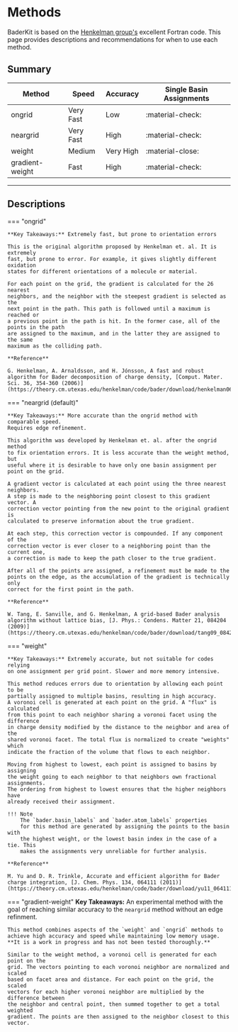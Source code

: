 # Methods

BaderKit is based on the [Henkelman group's](https://theory.cm.utexas.edu/henkelman/code/bader/) excellent Fortran code.
This page provides descriptions and recommendations for when to use each method.

## Summary

| Method        | Speed   | Accuracy | Single Basin Assignments |
|---------------|---------|----------|--------------------------|
|ongrid         |Very Fast|Low       |:material-check:          |
|neargrid       |Very Fast|High      |:material-check:          |
|weight         |Medium   |Very High |:material-close:          |
|gradient-weight|Fast     |High      |:material-check:          |

---

## Descriptions

=== "ongrid"
    
    **Key Takeaways:** Extremely fast, but prone to orientation errors
    
    This is the original algorithm proposed by Henkelman et. al. It is extremely
    fast, but prone to error. For example, it gives slightly different oxidation 
    states for different orientations of a molecule or material.
    
    For each point on the grid, the gradient is calculated for the 26 nearest 
    neighbors, and the neighbor with the steepest gradient is selected as the 
    next point in the path. This path is followed until a maximum is reached or
    a previous point in the path is hit. In the former case, all of the points in the path
    are assigned to the maximum, and in the latter they are assigned to the same
    maximum as the colliding path.
    
    **Reference**
    
    G. Henkelman, A. Arnaldsson, and H. Jónsson, A fast and robust algorithm for Bader decomposition of charge density, [Comput. Mater. Sci. 36, 354-360 (2006)](https://theory.cm.utexas.edu/henkelman/code/bader/download/henkelman06_354.pdf)
    
=== "neargrid (default)"

    **Key Takeaways:** More accurate than the ongrid method with comparable speed.
    Requires edge refinement.
    
    This algorithm was developed by Henkelman et. al. after the ongrid method
    to fix orientation errors. It is less accurate than the weight method, but 
    useful where it is desirable to have only one basin assignment per point on the grid.
    
    A gradient vector is calculated at each point using the three nearest neighbors. 
    A step is made to the neighboring point closest to this gradient vector. A
    correction vector pointing from the new point to the original gradient is
    calculated to preserve information about the true gradient.
    
    At each step, this correction vector is compounded. If any component of the 
    correction vector is ever closer to a neighboring point than the current one, 
    a correction is made to keep the path closer to the true gradient.
    
    After all of the points are assigned, a refinement must be made to the 
    points on the edge, as the accumulation of the gradient is technically only
    correct for the first point in the path.
    
    **Reference**
    
    W. Tang, E. Sanville, and G. Henkelman, A grid-based Bader analysis algorithm without lattice bias, [J. Phys.: Condens. Matter 21, 084204 (2009)](https://theory.cm.utexas.edu/henkelman/code/bader/download/tang09_084204.pdf)
    

=== "weight"
    
    **Key Takeaways:** Extremely accurate, but not suitable for codes relying
    on one assignment per grid point. Slower and more memory intensive.

    This method reduces errors due to orientation by allowing each point to be
    partially assigned to multiple basins, resulting in high accuracy.
    A voronoi cell is generated at each point on the grid. A "flux" is calculated 
    from this point to each neighbor sharing a voronoi facet using the difference 
    in charge density modified by the distance to the neighbor and area of the 
    shared voronoi facet. The total flux is normalized to create "weights" which
    indicate the fraction of the volume that flows to each neighbor.
    
    Moving from highest to lowest, each point is assigned to basins by assigning
    the weight going to each neighbor to that neighbors own fractional assignments.
    The ordering from highest to lowest ensures that the higher neighbors have
    already received their assignment.
    
    !!! Note
        The `bader.basin_labels` and `bader.atom_labels` properties 
        for this method are generated by assigning the points to the basin with 
        the highest weight, or the lowest basin index in the case of a tie. This
        makes the assignments very unreliable for further analysis.
    
    **Reference**
    
    M. Yu and D. R. Trinkle, Accurate and efficient algorithm for Bader charge integration, [J. Chem. Phys. 134, 064111 (2011)](https://theory.cm.utexas.edu/henkelman/code/bader/download/yu11_064111.pdf)   

=== "gradient-weight"
    **Key Takeaways:** An experimental method with the goal of reaching similar
    accuracy to the `neargrid` method without an edge refinment.
    
    This method combines aspects of the `weight` and `ongrid` methods to
    achieve high accuracy and speed while maintaining low memory usage.
    **It is a work in progress and has not been tested thoroughly.**
    
    Similar to the weight method, a voronoi cell is generated for each point on the
    grid. The vectors pointing to each voronoi neighbor are normalized and scaled
    based on facet area and distance. For each point on the grid, the scaled
    vectors for each higher voronoi neighbor are multiplied by the difference between
    the neighbor and central point, then summed together to get a total weighted
    gradient. The points are then assigned to the neighbor closest to this vector.
    